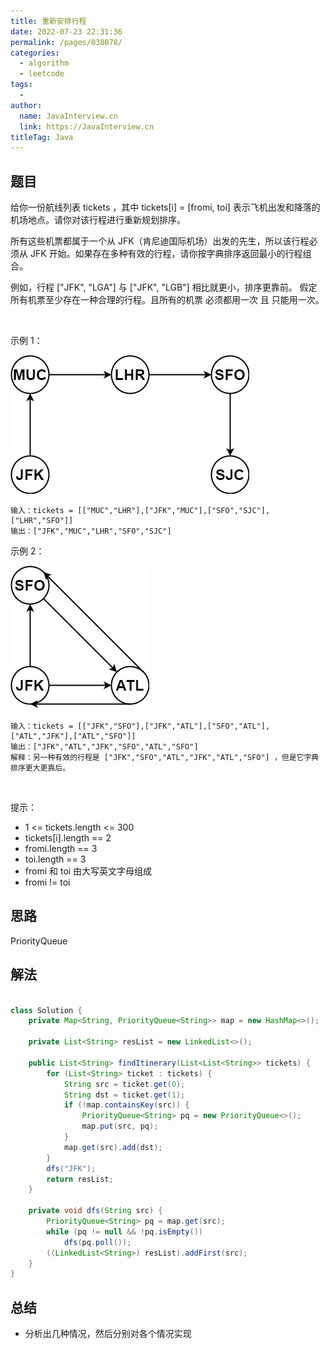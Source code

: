 ```yaml
---
title: 重新安排行程
date: 2022-07-23 22:31:36
permalink: /pages/038078/
categories:
  - algorithm
  - leetcode
tags:
  - 
author: 
  name: JavaInterview.cn
  link: https://JavaInterview.cn
titleTag: Java
---
```



## 题目

给你一份航线列表 tickets ，其中 tickets[i] = [fromi, toi] 表示飞机出发和降落的机场地点。请你对该行程进行重新规划排序。

所有这些机票都属于一个从 JFK（肯尼迪国际机场）出发的先生，所以该行程必须从 JFK 开始。如果存在多种有效的行程，请你按字典排序返回最小的行程组合。

例如，行程 ["JFK", "LGA"] 与 ["JFK", "LGB"] 相比就更小，排序更靠前。
假定所有机票至少存在一种合理的行程。且所有的机票 必须都用一次 且 只能用一次。

 

示例 1：

![](/media/pictures/leetcode/itinerary1-graph.jpeg)

    输入：tickets = [["MUC","LHR"],["JFK","MUC"],["SFO","SJC"],["LHR","SFO"]]
    输出：["JFK","MUC","LHR","SFO","SJC"]
示例 2：

![](/media/pictures/leetcode/itinerary2-graph.jpeg)

    输入：tickets = [["JFK","SFO"],["JFK","ATL"],["SFO","ATL"],["ATL","JFK"],["ATL","SFO"]]
    输出：["JFK","ATL","JFK","SFO","ATL","SFO"]
    解释：另一种有效的行程是 ["JFK","SFO","ATL","JFK","ATL","SFO"] ，但是它字典排序更大更靠后。
 

提示：

- 1 <= tickets.length <= 300
- tickets[i].length == 2
- fromi.length == 3
- toi.length == 3
- fromi 和 toi 由大写英文字母组成
- fromi != toi



## 思路

PriorityQueue

## 解法
```java

class Solution {
    private Map<String, PriorityQueue<String>> map = new HashMap<>();

    private List<String> resList = new LinkedList<>();

    public List<String> findItinerary(List<List<String>> tickets) {
        for (List<String> ticket : tickets) {
            String src = ticket.get(0);
            String dst = ticket.get(1);
            if (!map.containsKey(src)) {
                PriorityQueue<String> pq = new PriorityQueue<>();
                map.put(src, pq);
            }
            map.get(src).add(dst);
        }
        dfs("JFK");
        return resList;
    }

    private void dfs(String src) {
        PriorityQueue<String> pq = map.get(src);
        while (pq != null && !pq.isEmpty())
            dfs(pq.poll());
        ((LinkedList<String>) resList).addFirst(src);
    }
}
```

## 总结

- 分析出几种情况，然后分别对各个情况实现 
